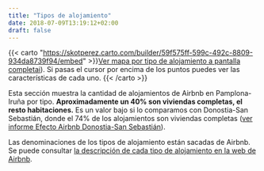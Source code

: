 ```yaml
---
title: "Tipos de alojamiento"
date: 2018-07-09T13:19:12+02:00
draft: false
---
```


{{< carto "https://skotperez.carto.com/builder/59f575ff-599c-492c-8809-934da8739f94/embed" >}}<a href="https://skotperez.carto.com/builder/59f575ff-599c-492c-8809-934da8739f94/embed">Ver mapa por tipo de alojamiento a pantalla completai</a>). Si pasas el cursor por encima de los puntos puedes ver las características de cada uno.
{{< /carto >}}


Esta sección muestra la cantidad de alojamientos de Airbnb en Pamplona-Iruña por tipo. **Aproximadamente un 40% son viviendas completas, el resto habitaciones.** Es un valor bajo si lo comparamos con Donostia-San Sebastián, donde el 74% de los alojamientos son viviendas completas ([ver informe Efecto Airbnb Donostia-San Sebastián](https://lab.montera34.com/airbnb/donostia/index.html#tipo-alojamiento)).

Las denominaciones de los tipos de alojamiento están sacadas de Airbnb. Se puede consultar [la descripción de cada tipo de alojamiento en la web de Airbnb](https://www.airbnb.es/help/article/5/what-does-the-room-type-of-a-listing-mean).

